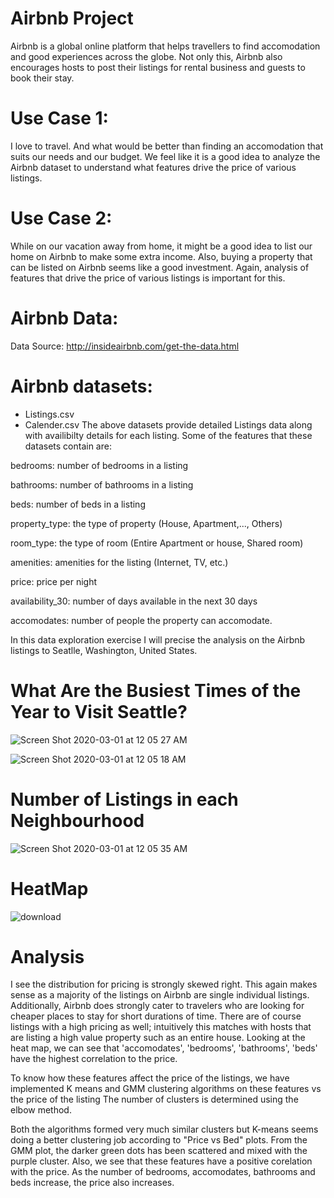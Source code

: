 # Airbnb Project
Airbnb is a global online platform that helps travellers to find accomodation and good experiences across the globe. Not only this, Airbnb also encourages hosts to post their listings for rental business and guests to book their stay.

# Use Case 1:
I love to travel. And what would be better than finding an accomodation that suits our needs and our budget. We feel like it is a good idea to analyze the Airbnb dataset to understand what features drive the price of various listings.

# Use Case 2:
While on our vacation away from home, it might be a good idea to list our home on Airbnb to make some extra income. Also, buying a property that can be listed on Airbnb seems like a good investment. Again, analysis of features that drive the price of various listings is important for this.

# Airbnb Data:
Data Source: http://insideairbnb.com/get-the-data.html

 # Airbnb datasets:
- Listings.csv
- Calender.csv
The above datasets provide detailed Listings data along with availibilty details for each listing. Some of the features that these datasets contain are:

bedrooms: number of bedrooms in a listing

bathrooms: number of bathrooms in a listing

beds: number of beds in a listing

property_type: the type of property (House, Apartment,..., Others)

room_type: the type of room (Entire Apartment or house, Shared room)

amenities: amenities for the listing (Internet, TV, etc.)

price: price per night

availability_30: number of days available in the next 30 days

accomodates: number of people the property can accomodate.

In this data exploration exercise I will precise the analysis on the Airbnb listings to Seatlle, Washington, United States.

# What Are the Busiest Times of the Year to Visit Seattle?
![Screen Shot 2020-03-01 at 12 05 27 AM](https://user-images.githubusercontent.com/22896571/75622018-9267aa00-5b50-11ea-9792-8c437bc13a69.png)

![Screen Shot 2020-03-01 at 12 05 18 AM](https://user-images.githubusercontent.com/22896571/75622019-9267aa00-5b50-11ea-8e93-98b96c64de3b.png)
# Number of Listings in each Neighbourhood
![Screen Shot 2020-03-01 at 12 05 35 AM](https://user-images.githubusercontent.com/22896571/75622017-91cf1380-5b50-11ea-96a1-ba513fdfdd49.png)
# HeatMap
![download](https://user-images.githubusercontent.com/22896571/75622013-8f6cb980-5b50-11ea-8b5a-be8c203b5413.png)

# Analysis
I see the distribution for pricing is strongly skewed right. This again makes sense as a majority of the listings on Airbnb are single individual listings. Additionally, Airbnb does strongly cater to travelers who are looking for cheaper places to stay for short durations of time. There are of course listings with a high pricing as well; intuitively this matches with hosts that are listing a high value property such as an entire house. Looking at the heat map, we can see that 'accomodates', 'bedrooms', 'bathrooms', 'beds' have the highest correlation to the price.

To know how these features affect the price of the listings, we have implemented K means and GMM clustering algorithms on these features vs the price of the listing
The number of clusters is determined using the elbow method.

Both the algorithms formed very much similar clusters but K-means seems doing a better clustering job according to "Price vs Bed" plots. From the GMM plot, the darker green dots has been scattered and mixed with the purple cluster. Also, we see that these features have a positive corelation with the price. As the number of bedrooms, accomodates, bathrooms and beds increase, the price also increases.


